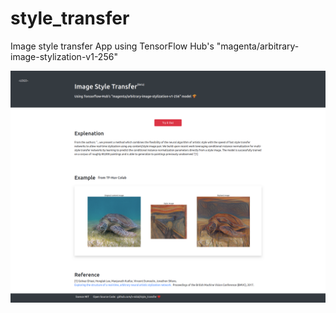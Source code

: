 # style_transfer

Image style transfer App using TensorFlow Hub's "magenta/arbitrary-image-stylization-v1-256"


![website image](style_transfer_website_capture.png)
